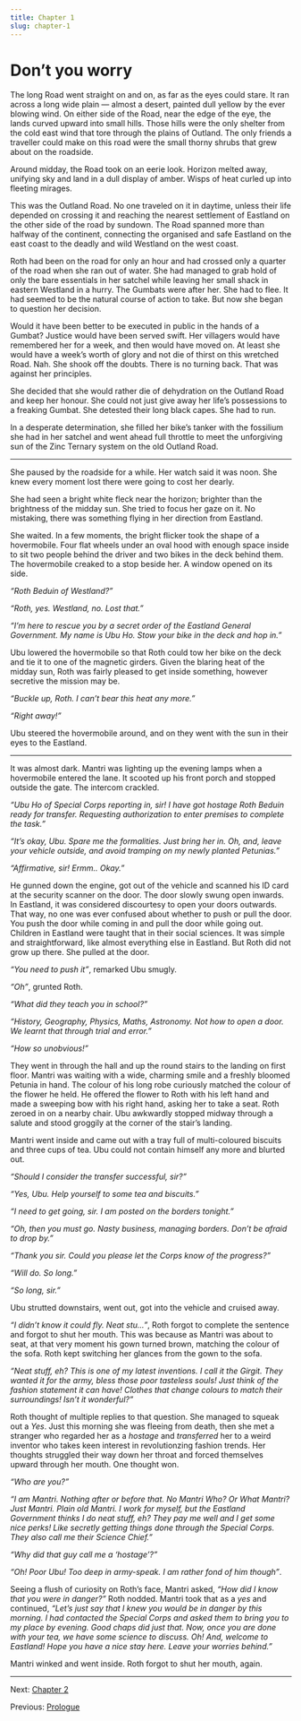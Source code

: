 ```yaml
---
title: Chapter 1
slug: chapter-1
---
```


# Don’t you worry

The long Road went straight on and on, as far as the eyes could stare. It ran across a long wide plain — almost a desert, painted dull yellow by the ever blowing wind. On either side of the Road, near the edge of the eye, the lands curved upward into small hills. Those hills were the only shelter from the cold east wind that tore through the plains of Outland. The only friends a traveller could make on this road were the small thorny shrubs that grew about on the roadside.

Around midday, the Road took on an eerie look. Horizon melted away, unifying sky and land in a dull display of amber. Wisps of heat curled up into fleeting mirages.

This was the Outland Road. No one traveled on it in daytime, unless their life depended on crossing it and reaching the nearest settlement of Eastland on the other side of the road by sundown. The Road spanned more than halfway of the continent, connecting the organised and safe Eastland on the east coast to the deadly and wild Westland on the west coast.

Roth had been on the road for only an hour and had crossed only a quarter of the road when she ran out of water. She had managed to grab hold of only the bare essentials in her satchel while leaving her small shack in eastern Westland in a hurry. The Gumbats were after her. She had to flee. It had seemed to be the natural course of action to take. But now she began to question her decision.

Would it have been better to be executed in public in the hands of a Gumbat? Justice would have been served swift. Her villagers would have remembered her for a week, and then would have moved on. At least she would have a week’s worth of glory and not die of thirst on this wretched Road. Nah. She shook off the doubts. There is no turning back. That was against her principles.

She decided that she would rather die of dehydration on the Outland Road and keep her honour. She could not just give away her life’s possessions to a freaking Gumbat. She detested their long black capes. She had to run.

In a desperate determination, she filled her bike’s tanker with the fossilium she had in her satchel and went ahead full throttle to meet the unforgiving sun of the Zinc Ternary system on the old Outland Road.

---

She paused by the roadside for a while. Her watch said it was noon. She knew every moment lost there were going to cost her dearly.

She had seen a bright white fleck near the horizon; brighter than the brightness of the midday sun. She tried to focus her gaze on it. No mistaking, there was something flying in her direction from Eastland.

She waited. In a few moments, the bright flicker took the shape of a hovermobile. Four flat wheels under an oval hood with enough space inside to sit two people behind the driver and two bikes in the deck behind them. The hovermobile creaked to a stop beside her. A window opened on its side.

*“Roth Beduin of Westland?”*

*“Roth, yes. Westland, no. Lost that.”*

*“I’m here to rescue you by a secret order of the Eastland General Government. My name is Ubu Ho. Stow your bike in the deck and hop in.”*

Ubu lowered the hovermobile so that Roth could tow her bike on the deck and tie it to one of the magnetic girders. Given the blaring heat of the midday sun, Roth was fairly pleased to get inside something, however secretive the mission may be.

*“Buckle up, Roth. I can’t bear this heat any more.”*

*“Right away!”*

Ubu steered the hovermobile around, and on they went with the sun in their eyes to the Eastland.

---

It was almost dark. Mantri was lighting up the evening lamps when a hovermobile entered the lane. It scooted up his front porch and stopped outside the gate. The intercom crackled.

*“Ubu Ho of Special Corps reporting in, sir! I have got hostage Roth Beduin ready for transfer. Requesting authorization to enter premises to complete the task.”*

*“It’s okay, Ubu. Spare me the formalities. Just bring her in. Oh, and, leave your vehicle outside, and avoid tramping on my newly planted Petunias.”*

*“Affirmative, sir! Ermm.. Okay.”*

He gunned down the engine, got out of the vehicle and scanned his ID card at the security scanner on the door. The door slowly swung open inwards. In Eastland, it was considered discourtesy to open your doors outwards. That way, no one was ever confused about whether to push or pull the door. You push the door while coming in and pull the door while going out. Children in Eastland were taught that in their social sciences. It was simple and straightforward, like almost everything else in Eastland. But Roth did not grow up there. She pulled at the door.

*“You need to push it”*, remarked Ubu smugly.

*“Oh”*, grunted Roth.

*“What did they teach you in school?”*

*“History, Geography, Physics, Maths, Astronomy. Not how to open a door. We learnt that through trial and error.”*

*“How so unobvious!”*

They went in through the hall and up the round stairs to the landing on first floor. Mantri was waiting with a wide, charming smile and a freshly bloomed Petunia in hand. The colour of his long robe curiously matched the colour of the flower he held. He offered the flower to Roth with his left hand and made a sweeping bow with his right hand, asking her to take a seat. Roth zeroed in on a nearby chair. Ubu awkwardly stopped midway through a salute and stood groggily at the corner of the stair’s landing.

Mantri went inside and came out with a tray full of multi-coloured biscuits and three cups of tea. Ubu could not contain himself any more and blurted out.

*“Should I consider the transfer successful, sir?”*

*“Yes, Ubu. Help yourself to some tea and biscuits.”*

*“I need to get going, sir. I am posted on the borders tonight.”*

*“Oh, then you must go. Nasty business, managing borders. Don’t be afraid to drop by.”*

*“Thank you sir. Could you please let the Corps know of the progress?”*

*“Will do. So long.”*

*“So long, sir.”*

Ubu strutted downstairs, went out, got into the vehicle and cruised away.

*“I didn’t know it could fly. Neat stu…”*, Roth forgot to complete the sentence and forgot to shut her mouth. This was because as Mantri was about to seat, at that very moment his gown turned brown, matching the colour of the sofa. Roth kept switching her glances from the gown to the sofa.

*“Neat stuff, eh? This is one of my latest inventions. I call it the Girgit. They wanted it for the army, bless those poor tasteless souls! Just think of the fashion statement it can have! Clothes that change colours to match their surroundings! Isn’t it wonderful?”*

Roth thought of multiple replies to that question. She managed to squeak out a *Yes*. Just this morning she was fleeing from death, then she met a stranger who regarded her as a *hostage* and *transferred* her to a weird inventor who takes keen interest in revolutionzing fashion trends. Her thoughts struggled their way down her throat and forced themselves upward through her mouth. One thought won.

*“Who are you?”*

*“I am Mantri. Nothing after or before that. No Mantri Who? Or What Mantri? Just Mantri. Plain old Mantri. I work for myself, but the Eastland Government thinks I do neat stuff, eh? They pay me well and I get some nice perks! Like secretly getting things done through the Special Corps. They also call me their Science Chief.”*

*“Why did that guy call me a ‘hostage’?”*

*“Oh! Poor Ubu! Too deep in army-speak. I am rather fond of him though”*.

Seeing a flush of curiosity on Roth’s face, Mantri asked, *“How did I know that you were in danger?”* Roth nodded. Mantri took that as a *yes* and continued, *“Let’s just say that I knew you would be in danger by this morning. I had contacted the Special Corps and asked them to bring you to my place by evening. Good chaps did just that. Now, once you are done with your tea, we have some science to discuss. Oh! And, welcome to Eastland! Hope you have a nice stay here. Leave your worries behind.”*

Mantri winked and went inside. Roth forgot to shut her mouth, again.

---

Next: [Chapter 2](/times-uncertain/chapter-2)

Previous: [Prologue](/times-uncertain/prologue)